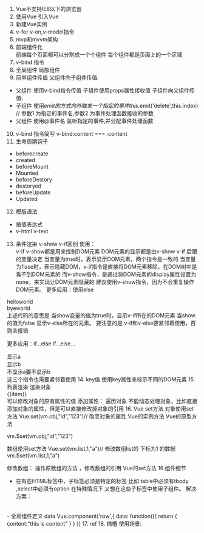 1. Vue不支持IE8以下的浏览器
2. 使用Vue 引入Vue
3. 新建Vue实例
4. v-for v-on,v-model指令
5. mvp和mvvm架构
6. 前端组件化  
前端每个页面都可以分割成一个个组件
每个组件都是页面上的一个区域
7. v-bind 指令 
8. 全局组件 局部组件
9. 简单组件传值
父组件向子组件传值:  
 - 父组件 使用v-bind指令传值 子组件使用props属性接收值
子组件向父组件传值: 
 - 子组件 使用$emit的方式 向外触发 一个指定的事件 this.$emit('delete',this.index) // 参数1 为指定的事件名,参数2 为事件处理函数接收的参数
 - 父组件 使用@事件名 监听指定的事件,并分配事件处理函数
 10. v-bind 指令简写 v-bind:content === :content
 11. 生命周期钩子
 - beforecreate
 - created
 - beforeMount
 - Mounted
 - beforeDestory
 - destoryed
 - beforeUpdate
 - Updated
 12. 模版语法
 - 插值表达式
 - v-html v-text
 13. 条件渲染
 v-show v-if区别
 使用：
    <div v-if="show"></div>
    <div v-show="show"></div>
v-if v-show都是用来控制DOM元素
DOM元素的显示都是由v-show v-if 后跟的变量决定
当变量为true时，表示显示DOM元素，两个指令是一致的
当变量为flase时，表示隐藏DOM，v-if指令是直接将DOM元素移除，在DOM树中是看不到DOM元素的
而v-show指令，是通过将DOM元素的display属性设置为none，来实现让DOM元素隐藏的
建议使用v-show指令，因为不会重复操作DOM元素。
更多应用：使用else
<div v-if ="show">helloworld</div>
<div v-else>byeworld</div>
上述代码的意思是 当show变量的值为true时，显示v-if所在的DOM元素
当show的值为false 显示v-else所在的元素。
要注意的是 v-if和v-else要紧邻着使用，否则会报错

更多应用：if...else if...else...
<div v-if="show === 'a' ">显示a</div>
<div v-if-else ="show === 'b'">显示b</div>
<div v-else>不显示a要不显示b</div>
这三个指令也需要紧邻着使用
14. key值 使用key属性来标示不同的DOM元素
15. 列表渲染
渲染对象
<div v-for="(item,key,index) of obj">{{item}}</div>
可以修改对象的原有属性的值
添加属性：
遍历对象 不能动态处理对象，比如直接添加对象的属性，但是可以直接修改掉对象的引用
16. Vue set方法
对象使用set方法
Vue.set(vm.obj,"id","123")// 改变对象的属性
Vue的实例方法 Vue的原型方法

vm.$set(vm.obj,"id","123")

数组使用set方法
Vue.set(vm.list,1,"a")//  修改数组list的 下标为1 的数据
vm.$set(vm.list,1,"a")


修改数组： 操作原数组的方法  ，修改数组的引用  Vue的set方法
16.组件细节
- 在有些HTML标签中，子标签必须是特定的标签 比如 table中必须有tbody ,select中必须有option
在特殊情况下 又想在这些子标签中使用子组件。
解决方案：
<table>
  <tbody>
    <tr is = "row "></tr>
    <tr is = "row "></tr>
    <tr is = "row "></tr>
  </tbody>
</table>
- 全局组件定义 data 
Vue.component('row',{
  data: function(){
    return {
      content:"this is content"
    }
  }
})
17. ref
18. 插槽
使用场景:
 